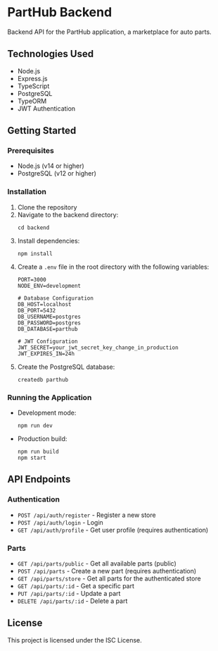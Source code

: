 # PartHub Backend

Backend API for the PartHub application, a marketplace for auto parts.

## Technologies Used

- Node.js
- Express.js
- TypeScript
- PostgreSQL
- TypeORM
- JWT Authentication

## Getting Started

### Prerequisites

- Node.js (v14 or higher)
- PostgreSQL (v12 or higher)

### Installation

1. Clone the repository
2. Navigate to the backend directory:
   ```
   cd backend
   ```
3. Install dependencies:
   ```
   npm install
   ```
4. Create a `.env` file in the root directory with the following variables:
   ```
   PORT=3000
   NODE_ENV=development
   
   # Database Configuration
   DB_HOST=localhost
   DB_PORT=5432
   DB_USERNAME=postgres
   DB_PASSWORD=postgres
   DB_DATABASE=parthub
   
   # JWT Configuration
   JWT_SECRET=your_jwt_secret_key_change_in_production
   JWT_EXPIRES_IN=24h
   ```
5. Create the PostgreSQL database:
   ```
   createdb parthub
   ```

### Running the Application

- Development mode:
  ```
  npm run dev
  ```
- Production build:
  ```
  npm run build
  npm start
  ```

## API Endpoints

### Authentication

- `POST /api/auth/register` - Register a new store
- `POST /api/auth/login` - Login
- `GET /api/auth/profile` - Get user profile (requires authentication)

### Parts

- `GET /api/parts/public` - Get all available parts (public)
- `POST /api/parts` - Create a new part (requires authentication)
- `GET /api/parts/store` - Get all parts for the authenticated store
- `GET /api/parts/:id` - Get a specific part
- `PUT /api/parts/:id` - Update a part
- `DELETE /api/parts/:id` - Delete a part

## License

This project is licensed under the ISC License. 